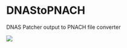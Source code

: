 # DNAStoPNACH
 DNAS Patcher output to PNACH file converter
 
<img src="https://i.gyazo.com/697299fc0ab4de42839a878224e5bfaf.png">
